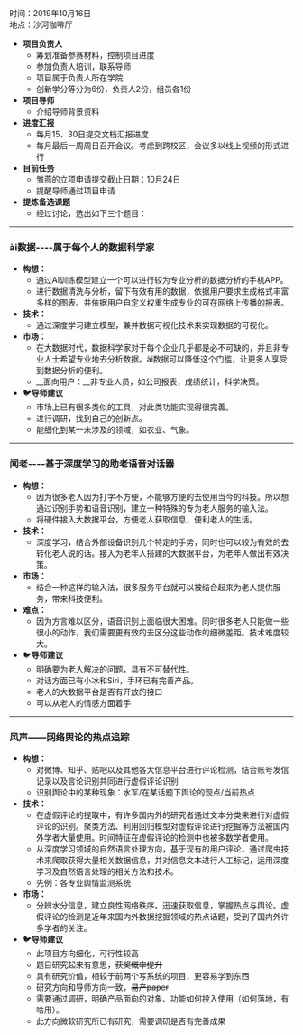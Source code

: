 时间：2019年10月16日  
地点：沙河咖啡厅
+ **项目负责人**  
	* 筹划准备参赛材料，控制项目进度  
	* 参加负责人培训，联系导师  
	* 项目属于负责人所在学院
	* 创新学分等分为6份，负责人2份，组员各1份  
+ **项目导师**  
	* 介绍导师背景资料  
+ **进度汇报**  
	* 每月15、30日提交文档汇报进度  
	* 每月最后一周周日召开会议。考虑到跨校区，会议多以线上视频的形式进行
+ **目前任务**  
	* 雏燕的立项申请提交截止日期：10月24日  
	* 提醒导师通过项目申请
+ **提炼备选课题**
  - 经过讨论，选出如下三个题目：   
----
    
### ài数据----属于每个人的数据科学家

+ **构想：**  
	* 通过AI训练模型建立一个可以进行较为专业分析的数据分析的手机APP。  
	* 进行数据清洗与分析，留下有效有用的数据，依据用户要求生成格式丰富多样的图表。并依据用户自定义权重生成专业的可在网络上传播的报表。
+ **技术：**
	* 通过深度学习建立模型，兼并数据可视化技术来实现数据的可视化。
+ **市场：**  
	* 在大数据时代，数据科学家对于每个企业几乎都是必不可缺的，并且非专业人士希望专业地去分析数据。ài数据可以降低这个门槛，让更多人享受到数据分析的便利。  
	* __面向用户：__非专业人员，如公司报表，成绩统计，科学决策。
+ :bird:**导师建议**  
	 * 市场上已有很多类似的工具，对此类功能实现得很完善。
	 * 进行调研，找到自己的创新点。
	 * 能细化到某一未涉及的领域，如农业、气象。
----

### 闻老----基于深度学习的助老语音对话器

+ **构想：**  
	* 因为很多老人因为打字不方便，不能够方便的去使用当今的科技。所以想通过识别手势和语音识别，建立一种特殊的专为老人服务的输入法。  
	* 将硬件接入大数据平台，方便老人获取信息，便利老人的生活。
+ **技术：**
	* 深度学习，结合外部设备识别几个特定的手势，同时也可以较为有效的去转化老人说的话。接入为老年人搭建的大数据平台，为老年人做出有效决策。
+ **市场：**  
	* 结合一种这样的输入法，很多服务平台就可以被结合起来为老人提供服务，带来科技便利。  
+ **难点：**
	* 因为方言难以区分，语音识别上面临很大困难。同时很多老人只能做一些很小的动作，我们需要更有效的去区分这些动作的细微差距。技术难度较大。
+ :bird:**导师建议**  
	 * 明确要为老人解决的问题，具有不可替代性。
	 * 对话方面已有小冰和Siri，手环已有完善产品。
	 * 老人的大数据平台是否有开放的接口
	 * 可以从老人的情感方面着手
----
### 风声——网络舆论的热点追踪

+ **构想：**  
	* 对微博、知乎、贴吧以及其他各大信息平台进行评论检测，结合账号发信记录以及言论识别共同进行虚假评论识别  
	* 识别舆论中的某种现象：水军/在某话题下舆论的观点/当前热点
+ **技术：**
	* 在虚假评论的提取中，有许多国内外的研究者通过文本分类来进行对虚假评论的识别。聚类方法、利用回归模型对虚假评论进行挖掘等方法被国内外学者大量使用。时间特征在虚假评论的检测中也被多数学者使用。   
	* 从深度学习领域的自然语言处理方向，基于现有的用户评论，通过爬虫技术来爬取获得大量相关数据信息，并对信息文本进行人工标记，运用深度学习及自然语言处理的相关方法和技术。
	* 先例：各专业舆情监测系统
+ **市场：**  
	* 分辨水分信息，建立良性网络秩序。迅速获取信息，掌握热点与舆论。虚假评论的检测是近年来国内外数据挖掘领域的热点话题，受到了国内外许多学者的关注。  
+ :bird:**导师建议**   
	* 此项目方向细化，可行性较高
	* 题目研究起来有意思，~~获奖概率提升~~
	 * 具有研究价值，相较于前两个写系统的项目，更容易学到东西
	* 研究方向和导师方向一致，~~易产paper~~
	* 需要通过调研，明确产品面向的对象、功能如何投入使用（如何落地，有啥用）。
	 * 此方向微软研究所已有研究，需要调研是否有完善成果

